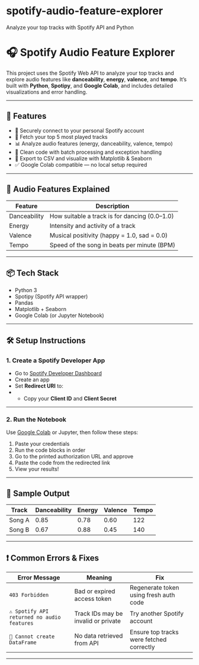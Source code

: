 # spotify-audio-feature-explorer
Analyze your top tracks with Spotify API and Python
# 🎧 Spotify Audio Feature Explorer

This project uses the Spotify Web API to analyze your top tracks and explore audio features like **danceability**, **energy**, **valence**, and **tempo**. It’s built with **Python**, **Spotipy**, and **Google Colab**, and includes detailed visualizations and error handling.

---

## 🚀 Features

- 🔐 Securely connect to your personal Spotify account
- 🎵 Fetch your top 5 most played tracks
- 📊 Analyze audio features (energy, danceability, valence, tempo)
- 🧱 Clean code with batch processing and exception handling
- 💾 Export to CSV and visualize with Matplotlib & Seaborn
- ✅ Google Colab compatible — no local setup required

---

## 🧠 Audio Features Explained

| Feature       | Description                                         |
|---------------|-----------------------------------------------------|
| Danceability  | How suitable a track is for dancing (0.0–1.0)       |
| Energy        | Intensity and activity of a track                   |
| Valence       | Musical positivity (happy = 1.0, sad = 0.0)         |
| Tempo         | Speed of the song in beats per minute (BPM)         |

---

## 📦 Tech Stack

- Python 3
- Spotipy (Spotify API wrapper)
- Pandas
- Matplotlib + Seaborn
- Google Colab (or Jupyter Notebook)

---

## 🛠️ Setup Instructions

### 1. Create a Spotify Developer App

- Go to [Spotify Developer Dashboard](https://developer.spotify.com/dashboard)
- Create an app
- Set **Redirect URI** to:
- - Copy your **Client ID** and **Client Secret**

---

### 2. Run the Notebook

Use [Google Colab](https://colab.research.google.com/) or Jupyter, then follow these steps:

1. Paste your credentials
2. Run the code blocks in order
3. Go to the printed authorization URL and approve
4. Paste the code from the redirected link
5. View your results!

---

## 🧪 Sample Output

| Track           | Danceability | Energy | Valence | Tempo |
|----------------|--------------|--------|---------|-------|
| Song A         | 0.85         | 0.78   | 0.60    | 122   |
| Song B         | 0.67         | 0.88   | 0.45    | 140   |



---

## ❗ Common Errors & Fixes

| Error Message                                | Meaning                           | Fix |
|---------------------------------------------|-----------------------------------|-----|
| `403 Forbidden`                              | Bad or expired access token       | Regenerate token using fresh auth code |
| `⚠️ Spotify API returned no audio features`  | Track IDs may be invalid or private | Try another Spotify account |
| `🛑 Cannot create DataFrame`                 | No data retrieved from API        | Ensure top tracks were fetched correctly |

---


